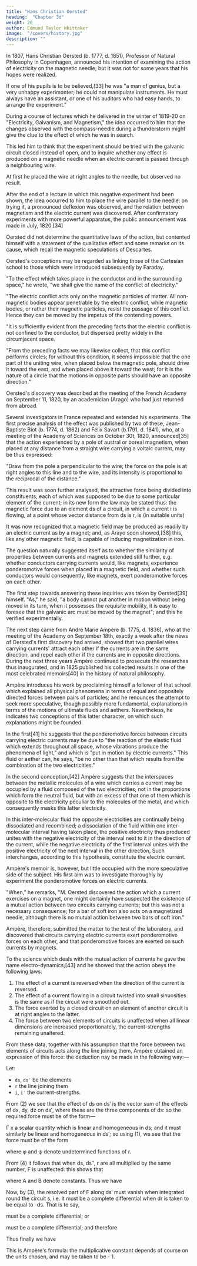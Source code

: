 ```yaml
---
title: "Hans Christian Oersted"
heading:  "Chapter 3d"
weight: 20
author: Edmund Taylor Whittaker
image:  "/covers/history.jpg"
description: ""
---
```



In 1807, Hans Christian Oersted (b. 1777, d. 1851), Professor of Natural Philosophy in Copenhagen, announced his intention of examining the action of electricity on the magnetic needle; but it was not for some years that his hopes were realized. 

If one of his pupils is to be believed,[33] he was "a man of genius, but a very unhappy experimonter; he could not manipulate instruments. He must always have an assistant, or one of his auditors who had easy hands, to arrange the experiment."

During a course of lectures which he delivered in the winter of 1819-20 on "Electricity, Galvanism, and Magnetism," the idea occurred to him that the changes observed with the compass-needle during a thunderstorm might give the clue to the effect of which he was in search.

This led him to think that the experiment should be tried with the galvanic circuit closed instead of open, and to inquire whether any effect is produced on a magnetic needle when an electric current is passed through a neighbouring wire. 

At first he placed the wire at right angles to the needle, but observed no result. 

After the end of a lecture in which this negative experiment had been shown, the idea occurred to him to place the wire parallel to the needle: on trying it, a pronounced deflexion was observed, and the relation between magnetism and the electric current was discovered. After confirmatory experiments with more powerful apparatus, the public announcement was made in July, 1820.[34]

Oersted did not determine the quantitative laws of the action, but contented himself with a statement of the qualitative effect and some remarks on its cause, which recall the magnetic speculations of Descartes.

Oersted's conceptions may be regarded as linking those of the Cartesian school to those which were introduced subsequently by Faraday. 

"To the effect which takes place in the conductor and in the surrounding space," he wrote, "we shall give the name of the conflict of electricity." 

"The electric conflict acts only on the magnetic particles of matter. All non-magnetic bodies appear penetrable by the electric conflict, while magnetic bodies, or rather their magnetic particles, resist the passage of this conflict. Hence they can be moved by the impetus of the contending powers.

"It is sufficiently evident from the preceding facts that the electric conflict is not confined to the conductor, but dispersed pretty widely in the circumjacent space.

"From the preceding facts we may likewise collect, that this conflict performs circles; for without this condition, it seems impossible that the one part of the uniting wire, when placed below the magnetic pole, should drive it toward the east, and when placed above it toward the west; for it is the nature of a circle that the motions in opposite parts should have an opposite direction."

Oersted's discovery was described at the meeting of the French Academy on September 11, 1820, by an academician (Arago) who had just returned from abroad. 

Several investigators in France repeated and extended his experiments. The first precise analysis of the effect was published by two of these, Jean-Baptiste Biot (b. 1774, d. 1862) and Félix Savart (b.1791, d. 1841), who, at a meeting of the Academy of Sciences on October 30t, 1820, announced[35] that the action experienced by a pole of austral or boreal magnetism, when placed at any distance from a straight wire carrying a voltaic current, may be thus expressed: 

"Draw from the pole a perpendicular to the wire; the force on the pole is at right angles to this line and to the wire, and its intensity is proportional to the reciprocal of the distance." 

This result was soon further analysed, the attractive force being divided into constituents, each of which was supposed to be due to some particular element of the current; in its new form the law may be stated thus: the magnetic force due to an element ds of a circuit, in which a current i is flowing, at a point whose vector distance from ds is r, is (in suitable units)


It was now recognized that a magnetic field may be produced as readily by an electric current as by a magnet; and, as Arayo soon showed,[38] this, like any other magnetic field, is capable of inducing magnetization in iron. 

The question naturally suggested itself as to whether the similarity of properties between currents and magnets extended still further, e.g. whether conductors carrying currents would, like magnets, experience ponderomotive forces when placed in a magnetic field, and whether such conductors would consequently, like magnets, exert ponderomotive forces on each other.

The first step towards answering these inquiries was taken by Oersted[39] himself. "As," he said, "a body cannot put another in motion without being moved in its turn, when it possesses the requisite mobility, it is easy to foresee that the galvanic arc must be moved by the magnet"; and this he verified experimentally.

The next step came from André Marie Ampère (b. 1775, d. 1836), who at the meeting of the Academy on September 18th, exactly a week after the news of Oersted's first discovery had arrived, showed that two parallel wires carrying currents' attract each other if the currents are in the same direction, and repel each other if the currents are in opposite directions. During the next three years Ampère continued to prosecute the researches thus inaugurated, and in 1825 published his collected results in one of the most celebrated memoirs[40] in the history of natural philosophy.

Ampère introduces his work by proclaiming himself a follower of that school which explained all physical phenomena in terms of equal and oppositely directed forces between pairs of particles; and he renounces the attempt to seek more speculative, though possibly more fundamental, explanations in terms of the motions of ultimate fluids and aethers. Nevertheless, he indicates two conceptions of this latter character, on which such explanations might be founded.

In the first[41] he suggests that the ponderomotive forces between circuits carrying electric currents may be due to "the reaction of the elastic fluid which extends throughout all space, whose vibrations produce the phenomena of light," and which is "put in motion by electric currents." This fluid or aether can, he says, "be no other than that which results from the combination of the two electricities."

In the second conception,[42] Ampère suggests that the interspaces between the metallic molecules of a wire which carries a current may be occupied by a fluid composed of the two electricities, not in the proportions which form the neutral fluid, but with an excess of that one of them which is opposite to the electricity peculiar to the molecules of the metal, and which consequently masks this latter electricity. 

In this inter-molecular fluid the opposite electricities are continually being dissociated and recombined; a dissociation of the fluid within one inter-molecular interval having taken place, the positive electricity thus produced unites with the negative electricity of the interval next to it in the direction of the current, while the negative electricity of the first interval unites with the positive electricity of the next interval in the other direction, Such interchanges, according to this hypothesis, constitute the electric current.

Ampère's memoir is, however, but little occupied with the more speculative side of the subject. His first aim was to investigate thoroughly by experiment the ponderomotive forces on electric currents.

"When," he remarks, "M. Oersted discovered the action which a current exercises on a magnet, one might certainly have suspected the existence of a mutual action between two circuits carrying currents; but this was not a necessary consequence; for a bar of soft iron also acts on a magnetized needle, although there is no mutual action between two bars of soft iron."

Ampère, therefore, submitted the matter to the test of the laboratory, and discovered that circuits carrying electric currents exert ponderomotive forces on each other, and that ponderomotive forces are exerted on such currents by magnets. 

To the science which deals with the mutual action of currents he gave the name electro-dynamics;[43] and he showed that the action obeys the following laws:

1. The effect of a current is reversed when the direction of the current is reversed.
2. The effect of a current flowing in a circuit twisted into small sinuosities is the same as if the circuit were smoothed out.
3. The force exerted by a closed circuit on an element of another circuit is at right angles to the latter.
4. The force between two elements of circuits is unaffected when all linear dimensions are increased proportionately, the current-strengths remaining unaltered.

From these data, together with his assumption that the force between two elements of circuits acts along the line joining them, Ampère obtained an expression of this force: the deduction nay be made in the following way:—

Let:
- `ds`, `ds′` be the elements
- `r` the line joining them
- `i`, `i′` the current-strengths. 

From (2) we see that the effect of ds on ds′ is the vector sum of the effects of dx, dy, dz on ds′, where these are the three components of ds: so the required force must be of the form—

Γ x a scalar quantity which is linear and homogeneous in ds; and it must similarly be linear and homogeneous in ds′; so using (1), we see that the force must be of the form

where φ and ψ denote undetermined functions of r.

From (4) it follows that when ds, ds′', r are all multiplied by the same number, F is unaffected: this shows that



where A and B denote constants. Thus we have



Now, by (3), the resolved part of F along ds′ must vanish when integrated round the circuit s, i.e. it must be a complete differential when dr is taken to be equal to -ds. That is to say,


must be a complete differential; or



must be a complete differential; and therefore

Thus finally we have

This is Ampère's formula: the multiplicative constant depends of course on the units chosen, and may be taken to be - 1.

